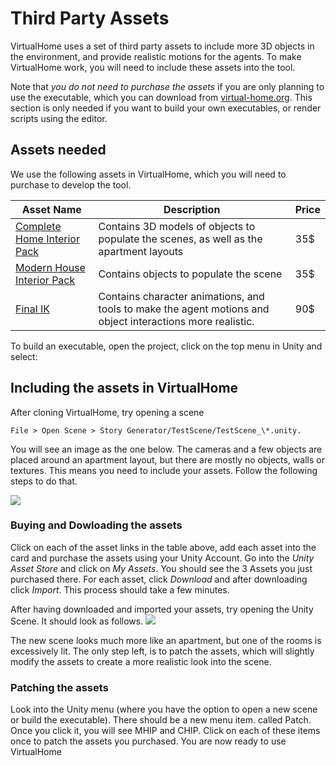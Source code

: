 # Third Party Assets

VirtualHome uses a set of third party assets to include more 3D objects in the environment, and provide realistic motions for the agents. To make VirtualHome work, you will need to include these assets into the tool. 

Note that *you do not need to purchase the assets* if you are only planning to use the executable, which you can download from [virtual-home.org](www.virtual-home.org). This section is only needed if you want to build your own executables, or render scripts using the editor.

## Assets needed
We use the following assets in VirtualHome, which you will need to purchase to develop the tool.

| Asset Name  | Description | Price|
| ----------- | ---------   |------|
| [Complete Home Interior Pack](https://assetstore.unity.com/packages/3d/props/interior/complete-home-interior-pack-31049)      |  Contains 3D models of objects to populate the scenes, as well as the apartment layouts       |     35$      |
| [Modern House Interior Pack](https://assetstore.unity.com/packages/3d/props/interior/modern-house-interior-props-48564)   | Contains objects to populate the scene       |    35$       |
| [Final IK](https://assetstore.unity.com/packages/tools/animation/final-ik-14290) | Contains character animations, and tools to make the agent motions and object interactions more realistic. | 90$ |

To build an executable, open the project, click on the top menu in Unity and select:


## Including the assets in VirtualHome
After cloning VirtualHome, try opening a scene

```File > Open Scene > Story Generator/TestScene/TestScene_\*.unity. ```

You will see an image as the one below. The cameras and a few objects are placed around an apartment layout, but there are mostly no objects, walls or textures. This means you need to include your assets. Follow the following steps to do that.

![](assets/scene_empty.png)


### Buying and Dowloading the assets
Click on each of the asset links in the table above, add each asset into the card and purchase the assets using your Unity Account. Go into the *Unity Asset Store* and click on *My Assets*. You should see the 3 Assets you just purchased there. For each asset, click *Download* and after downloading click *Import*. This process should take a few minutes.

After having downloaded and imported your assets, try opening the Unity Scene. It should look as follows.
![](assets/scene_purchased.png)

The new scene looks much more like an apartment, but one of the rooms is excessively lit. The only step left, is to patch the assets, which will slightly modify the assets to create a more realistic look into the scene.


### Patching the assets
Look into the Unity menu (where you have the option to open a new scene or build the executable). There should be a new menu item. called Patch. Once you click it, you will see MHIP and CHIP. Click on each of these items once to patch the assets you purchased. You are now ready to use VirtualHome